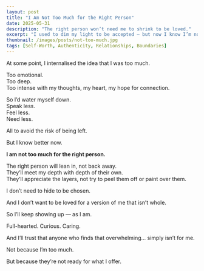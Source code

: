 ```yaml
---
layout: post
title: "I Am Not Too Much for the Right Person"
date: 2025-05-31
description: "The right person won’t need me to shrink to be loved."
excerpt: "I used to dim my light to be accepted — but now I know I’m not too much. I’m just waiting for someone who’s ready for the real me."
thumbnail: /images/posts/not-too-much.jpg
tags: [Self-Worth, Authenticity, Relationships, Boundaries]
---
```


At some point, I internalised the idea that I was too much.

Too emotional.  
Too deep.  
Too intense with my thoughts, my heart, my hope for connection.

So I’d water myself down.  
Speak less.  
Feel less.  
Need less.

All to avoid the risk of being left.

But I know better now.

**I am not too much for the right person.**

The right person will lean in, not back away.  
They’ll meet my depth with depth of their own.  
They’ll appreciate the layers, not try to peel them off or paint over them.

I don’t need to hide to be chosen.

And I don’t want to be loved for a version of me that isn’t whole.

So I’ll keep showing up — as I am.

Full-hearted. Curious. Caring.

And I’ll trust that anyone who finds that overwhelming… simply isn’t for me.

Not because I’m too much.

But because they’re not ready for what I offer.
